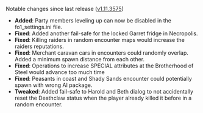 Notable changes since last release ([v1.11.3575](https://github.com/rotators/Fo1in2/releases/tag/v1.11.3575))

- **Added**: Party members leveling up can now be disabled in the fo1_settings.ini file.
- **Fixed**: Added another fail-safe for the locked Garret fridge in Necropolis.
- **Fixed**: Killing raiders in random encounter maps would increase the raiders reputations.
- **Fixed**: Merchant caravan cars in encounters could randomly overlap. Added a minimum spawn distance from each other.
- **Fixed**: Operations to increase SPECIAL attributes at the Brotherhood of Steel would advance too much time
- **Fixed**: Peasants in coast and Shady Sands encounter could potentially spawn with wrong AI package.
- **Tweaked**: Added fail-safe to Harold and Beth dialog to not accidentally reset the Deathclaw status when the player already killed it before in a random encounter.
